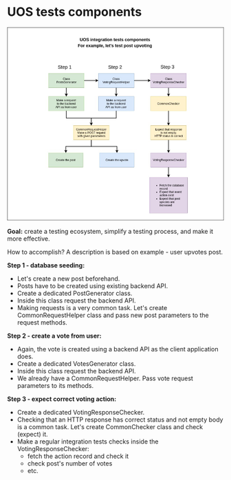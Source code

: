 # UOS tests components

![UOS test components](https://raw.githubusercontent.com/UOSnetwork/ucom.backend/master/documentation/jpg/uos-test-components.jpg)

**Goal:** create a testing ecosystem, simplify a testing process, and make it more effective.

How to accomplish? A description is based on example - user upvotes post.

**Step 1 - database seeding:**
* Let's create a new post beforehand.
* Posts have to be created using existing backend API.
* Create a dedicated PostGenerator class.
* Inside this class request the backend API.
* Making requests is a very common task. Let's create CommonRequestHelper class and pass new post parameters to the
request methods.

**Step 2 - create a vote from user:**
* Again, the vote is created using a backend API as the client application does.
* Create a dedicated VotesGenerator class.
* Inside this class request the backend API.
* We already have a CommonRequestHelper. Pass vote request parameters to its methods.

**Step 3 - expect correct voting action:**
* Create a dedicated VotingResponseChecker.
* Checking that an HTTP response has correct status and not empty body is a common task. Let's create CommonChecker class and check (expect) it.
* Make a regular integration tests checks inside the VotingResponseChecker:
    * fetch the action record and check it
    * check post's number of votes
    * etc.
